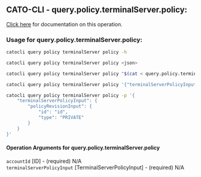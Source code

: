 
## CATO-CLI - query.policy.terminalServer.policy:
[Click here](https://api.catonetworks.com/documentation/#query-query.policy.terminalServer.policy) for documentation on this operation.

### Usage for query.policy.terminalServer.policy:

```bash
catocli query policy terminalServer policy -h

catocli query policy terminalServer policy <json>

catocli query policy terminalServer policy "$(cat < query.policy.terminalServer.policy.json)"

catocli query policy terminalServer policy '{"terminalServerPolicyInput":{"policyRevisionInput":{"id":"id","type":"PRIVATE"}}}'

catocli query policy terminalServer policy -p '{
    "terminalServerPolicyInput": {
        "policyRevisionInput": {
            "id": "id",
            "type": "PRIVATE"
        }
    }
}'
```

#### Operation Arguments for query.policy.terminalServer.policy ####

`accountId` [ID] - (required) N/A    
`terminalServerPolicyInput` [TerminalServerPolicyInput] - (required) N/A    
